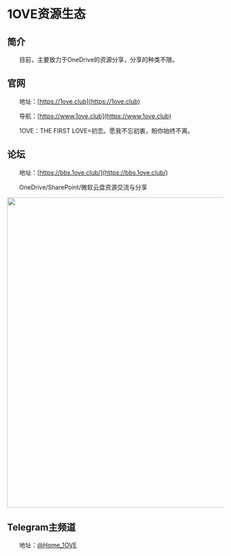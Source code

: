 # 1OVE资源生态

## 简介

&emsp;&emsp;目前，主要致力于OneDrive的资源分享，分享的种类不限。

## 官网

&emsp;&emsp;地址：[https://1ove.club](https://1ove.club)

&emsp;&emsp;导航：[https://www.1ove.club](https://www.1ove.club)

&emsp;&emsp;1OVE：THE FIRST LOVE=初恋。愿我不忘初衷，盼你始终不离。

## 论坛

&emsp;&emsp;地址：[https://bbs.1ove.club/](https://bbs.1ove.club/)

&emsp;&emsp;OneDrive/SharePoint/微软云盘资源交流与分享

<img src="https://cdn.jsdelivr.net/gh/qiantigers/onetu/20210810213140.png" width=720 />

## Telegram主频道

&emsp;&emsp;地址：[@Home_1OVE](https://t.me/Home_1OVE)
